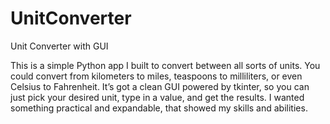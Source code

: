 # UnitConverter
Unit Converter with GUI

This is a simple Python app I built to convert between all sorts of units. You could convert from kilometers to miles, teaspoons to milliliters, or even Celsius to Fahrenheit. It’s got a clean GUI powered by tkinter, so you can just pick your desired unit, type in a value, and get the results. I wanted something practical and expandable, that showed my skills and abilities. 


